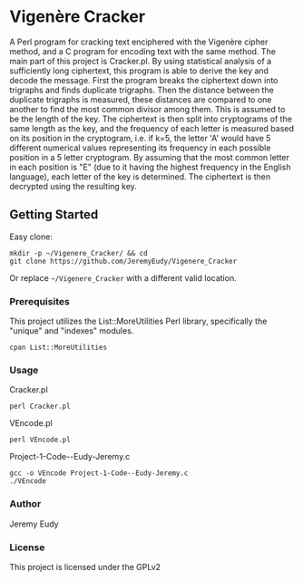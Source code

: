 # Vigenère Cracker
A Perl program for cracking text enciphered with the Vigenère cipher method, and a C program for encoding text with the same method. The main part of this project is Cracker.pl. By using statistical analysis of a sufficiently long ciphertext, this program is able to derive the key and decode the message. First the program breaks the ciphertext down into trigraphs and finds duplicate trigraphs. Then the distance between the duplicate trigraphs is measured, these distances are compared to one another to find the most common divisor among them. This is assumed to be the length of the key. The ciphertext is then split into cryptograms of the same length as the key, and the frequency of each letter is measured based on its position in the cryptogram, i.e. if k=5, the letter 'A' would have 5 different numerical values representing its frequency in each possible position in a 5 letter cryptogram. By assuming that the most common letter in each position is "E" (due to it having the highest frequency in the English language), each letter of the key is determined. The ciphertext is then decrypted using the resulting key.

## Getting Started
Easy clone:
```
mkdir -p ~/Vigenere_Cracker/ && cd
git clone https://github.com/JeremyEudy/Vigenere_Cracker
```
Or replace ```~/Vigenere_Cracker``` with a different valid location.

### Prerequisites
This project utilizes the List::MoreUtilities Perl library, specifically the "unique" and "indexes" modules.
```
cpan List::MoreUtilities
```
### Usage
Cracker.pl
```
perl Cracker.pl
```
VEncode.pl
```
perl VEncode.pl
```
Project-1-Code--Eudy-Jeremy.c
```
gcc -o VEncode Project-1-Code--Eudy-Jeremy.c
./VEncode
```
### Author
Jeremy Eudy

### License
This project is licensed under the GPLv2
